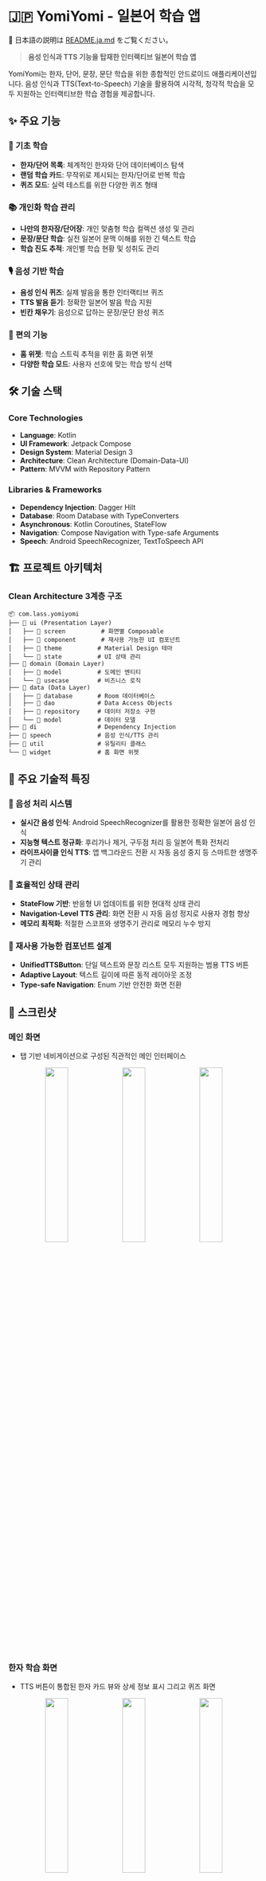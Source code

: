 # 🇯🇵 YomiYomi - 일본어 학습 앱

📘 日本語の説明は [README.ja.md](README.ja.md) をご覧ください。

> **음성 인식과 TTS 기능을 탑재한 인터랙티브 일본어 학습 앱**

YomiYomi는 한자, 단어, 문장, 문단 학습을 위한 종합적인 안드로이드 애플리케이션입니다. 음성 인식과 TTS(Text-to-Speech) 기술을 활용하여 시각적, 청각적 학습을 모두 지원하는 인터랙티브한 학습 경험을 제공합니다.

## ✨ 주요 기능

### 🎯 기초 학습
- **한자/단어 목록**: 체계적인 한자와 단어 데이터베이스 탐색
- **랜덤 학습 카드**: 무작위로 제시되는 한자/단어로 반복 학습
- **퀴즈 모드**: 실력 테스트를 위한 다양한 퀴즈 형태

### 📚 개인화 학습 관리
- **나만의 한자장/단어장**: 개인 맞춤형 학습 컬렉션 생성 및 관리
- **문장/문단 학습**: 실전 일본어 문맥 이해를 위한 긴 텍스트 학습
- **학습 진도 추적**: 개인별 학습 현황 및 성취도 관리

### 🎙️ 음성 기반 학습
- **음성 인식 퀴즈**: 실제 발음을 통한 인터랙티브 퀴즈
- **TTS 발음 듣기**: 정확한 일본어 발음 학습 지원
- **빈칸 채우기**: 음성으로 답하는 문장/문단 완성 퀴즈

### 📱 편의 기능
- **홈 위젯**: 학습 스트릭 추적을 위한 홈 화면 위젯
- **다양한 학습 모드**: 사용자 선호에 맞는 학습 방식 선택

## 🛠 기술 스택

### Core Technologies
- **Language**: Kotlin
- **UI Framework**: Jetpack Compose
- **Design System**: Material Design 3
- **Architecture**: Clean Architecture (Domain-Data-UI)
- **Pattern**: MVVM with Repository Pattern

### Libraries & Frameworks
- **Dependency Injection**: Dagger Hilt
- **Database**: Room Database with TypeConverters
- **Asynchronous**: Kotlin Coroutines, StateFlow
- **Navigation**: Compose Navigation with Type-safe Arguments
- **Speech**: Android SpeechRecognizer, TextToSpeech API

## 🏗 프로젝트 아키텍처

### Clean Architecture 3계층 구조
```
📦 com.lass.yomiyomi
├── 📂 ui (Presentation Layer)
│   ├── 📂 screen          # 화면별 Composable
│   ├── 📂 component       # 재사용 가능한 UI 컴포넌트
│   ├── 📂 theme          # Material Design 테마
│   └── 📂 state          # UI 상태 관리
├── 📂 domain (Domain Layer)
│   ├── 📂 model          # 도메인 엔티티
│   └── 📂 usecase        # 비즈니스 로직
├── 📂 data (Data Layer)
│   ├── 📂 database       # Room 데이터베이스
│   ├── 📂 dao            # Data Access Objects
│   ├── 📂 repository     # 데이터 저장소 구현
│   └── 📂 model          # 데이터 모델
├── 📂 di                 # Dependency Injection
├── 📂 speech             # 음성 인식/TTS 관리
├── 📂 util               # 유틸리티 클래스
└── 📂 widget             # 홈 화면 위젯
```

## 🎯 주요 기술적 특징

### 🎤 음성 처리 시스템
- **실시간 음성 인식**: Android SpeechRecognizer를 활용한 정확한 일본어 음성 인식
- **지능형 텍스트 정규화**: 후리가나 제거, 구두점 처리 등 일본어 특화 전처리
- **라이프사이클 인식 TTS**: 앱 백그라운드 전환 시 자동 음성 중지 등 스마트한 생명주기 관리

### 🔄 효율적인 상태 관리
- **StateFlow 기반**: 반응형 UI 업데이트를 위한 현대적 상태 관리
- **Navigation-Level TTS 관리**: 화면 전환 시 자동 음성 정지로 사용자 경험 향상
- **메모리 최적화**: 적절한 스코프와 생명주기 관리로 메모리 누수 방지

### 🎨 재사용 가능한 컴포넌트 설계
- **UnifiedTTSButton**: 단일 텍스트와 문장 리스트 모두 지원하는 범용 TTS 버튼
- **Adaptive Layout**: 텍스트 길이에 따른 동적 레이아웃 조정
- **Type-safe Navigation**: Enum 기반 안전한 화면 전환

## 📱 스크린샷

### 메인 화면
- 탭 기반 네비게이션으로 구성된 직관적인 메인 인터페이스
<p align="center">
  <img src="https://github.com/user-attachments/assets/20e8dc14-04cc-427c-91ef-e9610c2d6291" width="30%" />
  <img src="https://github.com/user-attachments/assets/f209b218-e803-4603-84c1-c136e407ddc4" width="30%" />
  <img src="https://github.com/user-attachments/assets/7b0ccfbf-b28f-4963-ae2d-b5b3503112b9" width="30%" />
</p>

### 한자 학습 화면
- TTS 버튼이 통합된 한자 카드 뷰와 상세 정보 표시 그리고 퀴즈 화면
<p align="center">
  <img src="https://github.com/user-attachments/assets/04c4620a-5945-4f36-a066-9be5ff4a43e0" width="30%" />
  <img src="https://github.com/user-attachments/assets/a82ca113-e6dd-43b4-b34e-b955d190270f" width="30%" />
  <img src="https://github.com/user-attachments/assets/c315b4f7-09e8-406b-bcec-d0ce2851d8f9" width="30%" />
</p>

### 단어 학습 화면
- TTS 버튼이 통합된 단어 카드 뷰와 상세 정보 표시 그리고 퀴즈 화면
<p align="center">
  <img src="https://github.com/user-attachments/assets/fcf91d68-b7c0-4c62-836e-ddd96f73b7fe" width="30%" />
  <img src="https://github.com/user-attachments/assets/5a79690f-aa07-414e-adfb-625dd32f8eaa" width="30%" />
  <img src="https://github.com/user-attachments/assets/7933e826-3334-4303-ab2b-d07dee735d4e" width="30%" />
</p>

### 문장 학습 화면
- 음성 인식을 통한 말하기 퀴즈
<p align="center">
  <img src="https://github.com/user-attachments/assets/50a1b5f5-7769-4e60-b580-ccf8e46358cf" width="30%" />
  <img src="https://github.com/user-attachments/assets/2e09abc6-76e7-4934-b5f9-f0f47340f64b" width="30%" />
  <img src="https://github.com/user-attachments/assets/d1b40785-890e-4eb3-bcf6-7440c185f3c4" width="30%" />
</p>

### 문단 학습 화면
- 문단 리스트와 상세 화면 그리고 퀴즈 화면
<p align="center">
  <img src="https://github.com/user-attachments/assets/83dcc13e-27f3-4fbb-b74a-9baa14f5fa22" width="30%" />
  <img src="https://github.com/user-attachments/assets/fac5d8d1-68c9-4145-8afb-fa6a53b73631" width="30%" />
  <img src="https://github.com/user-attachments/assets/8108b6b0-877d-4247-a5d2-d60574dc4fe6" width="30%" />
</p>
